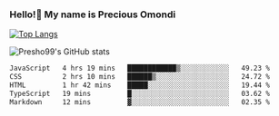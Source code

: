 ### Hello!👋 My name is Precious Omondi 

[![Top Langs](https://github-readme-stats.vercel.app/api/top-langs/?username=Presho99&langs_count=8&theme=dark)](https://github.com/Presho99/github-readme-stats)

![Presho99's GitHub stats](https://github-readme-stats.vercel.app/api?username=Presho99&show_icons=true&theme=dark)

<!--START_SECTION:waka-->

```txt
JavaScript   4 hrs 19 mins   ████████████▒░░░░░░░░░░░░   49.23 %
CSS          2 hrs 10 mins   ██████▒░░░░░░░░░░░░░░░░░░   24.72 %
HTML         1 hr 42 mins    █████░░░░░░░░░░░░░░░░░░░░   19.44 %
TypeScript   19 mins         █░░░░░░░░░░░░░░░░░░░░░░░░   03.62 %
Markdown     12 mins         ▓░░░░░░░░░░░░░░░░░░░░░░░░   02.35 %
```

<!--END_SECTION:waka-->

